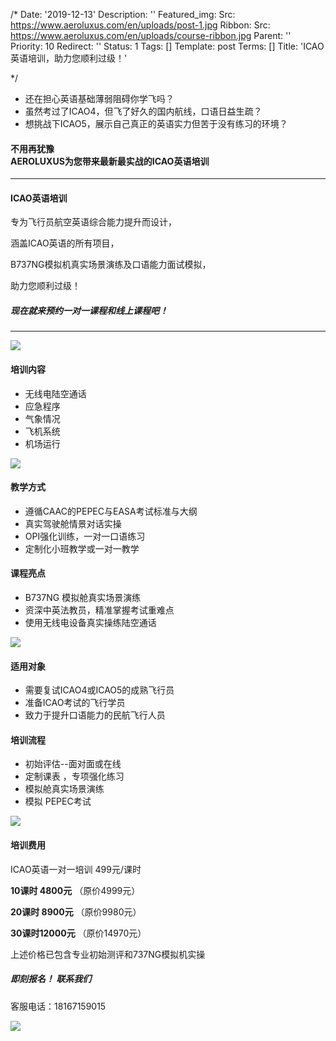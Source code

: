 /*
Date: '2019-12-13'
Description: ''
Featured_img:
  Src: https://www.aeroluxus.com/en/uploads/post-1.jpg
Ribbon:
  Src: https://www.aeroluxus.com/en/uploads/course-ribbon.jpg
Parent: ''
Priority: 10
Redirect: ''
Status: 1
Tags: []
Template: post
Terms: []
Title: 'ICAO英语培训，助力您顺利过级！'

*/
<ul>
  <li>还在担心英语基础薄弱阻碍你学飞吗？</li>
  <li>虽然考过了ICAO4，但飞了好久的国内航线，口语日益生疏？</li>
  <li>想挑战下ICAO5，展示自己真正的英语实力但苦于没有练习的环境？</li>
</ul>
<h4 class="text-primary text-center">
  <div>不用再犹豫</div>
  <div>AEROLUXUS为您带来最新最实战的ICAO英语培训</div>
</h4>
<hr>
<div class="p-3 text-center">
  <h4>ICAO英语培训</h4>
  <p>专为⻜⾏员航空英语综合能⼒提升⽽设计，</p>
  <p>涵盖ICAO英语的所有项⽬，</p>
  <p class="bg-primary">
    B737NG模拟机真实场景演练及⼝语能⼒⾯试模拟，
  </p>
  <p>助⼒您顺利过级！</p>
  <h5 class="text-primary">
    现在就来预约一对一课程和线上课程吧！
  </h5>
</div>
<hr>
<div class="p-3">
  <p class="text-center"><img src="[%uploads%]/default.jpg"></p>
  <h4>培训内容</h4>
  <ul>
    <li>⽆线电陆空通话</li>
    <li>应急程序</li>
    <li>⽓象情况</li>
    <li>⻜机系统</li>
    <li>机场运⾏</li>
  </ul>
</div>
<div class="p-3">
  <p class="text-center"><img src="[%uploads%]/default.jpg"></p>
  <h4>教学方式</h4>
  <ul>
    <li>遵循CAAC的PEPEC与EASA考试标准与⼤纲</li>
    <li>真实驾驶舱情景对话实操</li>
    <li>OPI强化训练，一对一口语练习</li>
    <li>定制化小班教学或一对一教学</li>
  </ul>
</div>
<div class="p-3">
  <h4>课程亮点</h4>
  <ul>
    <li>B737NG 模拟舱真实场景演练</li>
    <li>资深中英法教员，精准掌握考试重难点</li>
    <li>使⽤⽆线电设备真实操练陆空通话</li>
  </ul>
</div>
<div class="p-3">
  <p class="text-center"><img src="[%uploads%]/default.jpg"></p>
  <h4>适用对象</h4>
  <ul>
    <li>需要复试ICAO4或ICAO5的成熟⻜⾏员</li>
    <li>准备ICAO考试的⻜⾏学员</li>
    <li>致⼒于提升⼝语能⼒的⺠航⻜⾏⼈员</li>
  </ul>
</div>
<div class="p-3">
  <h4>培训流程</h4>
  <ul>
    <li>初始评估--⾯对⾯或在线</li>
    <li>定制课表 ，专项强化练习</li>
    <li>模拟舱真实场景演练</li>
    <li>模拟 PEPEC考试</li>
  </ul>
</div>
<div class="p-3">
  <p class="text-center"><img src="[%uploads%]/default.jpg"></p>
  <h4>培训费用</h4>
  <p>ICAO英语一对一培训 499元/课时</p>
  <p>
    <b class="bg-primary">10课时 4800元</b>
    <span class="text-strike">（原价4999元）</span>
  </p>
  <p>
    <b class="bg-primary">20课时 8900元</b>
    <span class="text-strike">（原价9980元）</span>
  </p>
  <p>
    <b class="bg-primary">30课时12000元</b>
    <span class="text-strike">（原价14970元）</span>
  </p>
  <p>上述价格已包含专业初始测评和737NG模拟机实操</p>
</div>
<div class="p-3 text-center">
  <h5>即刻报名！ 联系我们</h5>
  <p>客服电话：18167159015</p>
  <p class="text-center"><img src="[%uploads%]/qrcode.jpg"></p>
</div>